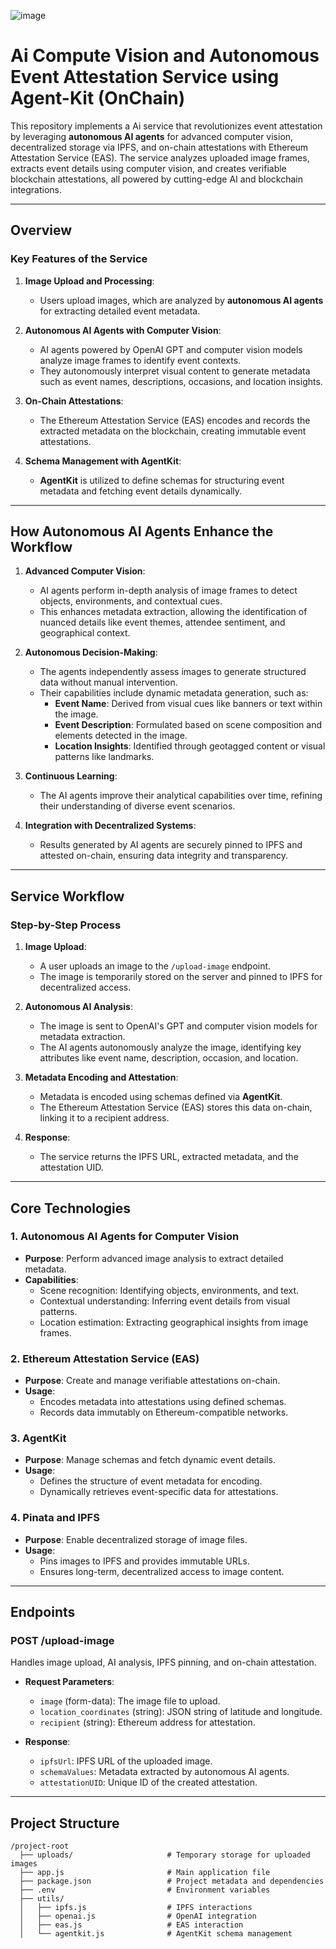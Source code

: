 ![image](https://github.com/user-attachments/assets/c0f26c32-6be2-44b1-974e-226dd057b00b)



# Ai Compute Vision and Autonomous Event Attestation Service using Agent-Kit (OnChain)

This repository implements a Ai service that revolutionizes event attestation by leveraging **autonomous AI agents** for advanced computer vision, decentralized storage via IPFS, and on-chain attestations with Ethereum Attestation Service (EAS). The service analyzes uploaded image frames, extracts event details using computer vision, and creates verifiable blockchain attestations, all powered by cutting-edge AI and blockchain integrations.

---

## **Overview**

### **Key Features of the Service**

1. **Image Upload and Processing**:
   - Users upload images, which are analyzed by **autonomous AI agents** for extracting detailed event metadata.

2. **Autonomous AI Agents with Computer Vision**:
   - AI agents powered by OpenAI GPT and computer vision models analyze image frames to identify event contexts.
   - They autonomously interpret visual content to generate metadata such as event names, descriptions, occasions, and location insights.

3. **On-Chain Attestations**:
   - The Ethereum Attestation Service (EAS) encodes and records the extracted metadata on the blockchain, creating immutable event attestations.

4. **Schema Management with AgentKit**:
   - **AgentKit** is utilized to define schemas for structuring event metadata and fetching event details dynamically.

---

## **How Autonomous AI Agents Enhance the Workflow**

1. **Advanced Computer Vision**:
   - AI agents perform in-depth analysis of image frames to detect objects, environments, and contextual cues.
   - This enhances metadata extraction, allowing the identification of nuanced details like event themes, attendee sentiment, and geographical context.

2. **Autonomous Decision-Making**:
   - The agents independently assess images to generate structured data without manual intervention.
   - Their capabilities include dynamic metadata generation, such as:
     - **Event Name**: Derived from visual cues like banners or text within the image.
     - **Event Description**: Formulated based on scene composition and elements detected in the image.
     - **Location Insights**: Identified through geotagged content or visual patterns like landmarks.

3. **Continuous Learning**:
   - The AI agents improve their analytical capabilities over time, refining their understanding of diverse event scenarios.

4. **Integration with Decentralized Systems**:
   - Results generated by AI agents are securely pinned to IPFS and attested on-chain, ensuring data integrity and transparency.

---

## **Service Workflow**

### **Step-by-Step Process**

1. **Image Upload**:
   - A user uploads an image to the `/upload-image` endpoint.
   - The image is temporarily stored on the server and pinned to IPFS for decentralized access.

2. **Autonomous AI Analysis**:
   - The image is sent to OpenAI's GPT and computer vision models for metadata extraction.
   - The AI agents autonomously analyze the image, identifying key attributes like event name, description, occasion, and location.

3. **Metadata Encoding and Attestation**:
   - Metadata is encoded using schemas defined via **AgentKit**.
   - The Ethereum Attestation Service (EAS) stores this data on-chain, linking it to a recipient address.

4. **Response**:
   - The service returns the IPFS URL, extracted metadata, and the attestation UID.

---

## **Core Technologies**

### **1. Autonomous AI Agents for Computer Vision**
- **Purpose**: Perform advanced image analysis to extract detailed metadata.
- **Capabilities**:
  - Scene recognition: Identifying objects, environments, and text.
  - Contextual understanding: Inferring event details from visual patterns.
  - Location estimation: Extracting geographical insights from image frames.

### **2. Ethereum Attestation Service (EAS)**
- **Purpose**: Create and manage verifiable attestations on-chain.
- **Usage**:
  - Encodes metadata into attestations using defined schemas.
  - Records data immutably on Ethereum-compatible networks.

### **3. AgentKit**
- **Purpose**: Manage schemas and fetch dynamic event details.
- **Usage**:
  - Defines the structure of event metadata for encoding.
  - Dynamically retrieves event-specific data for attestations.

### **4. Pinata and IPFS**
- **Purpose**: Enable decentralized storage of image files.
- **Usage**:
  - Pins images to IPFS and provides immutable URLs.
  - Ensures long-term, decentralized access to image content.

---

## **Endpoints**

### **POST /upload-image**
Handles image upload, AI analysis, IPFS pinning, and on-chain attestation.

- **Request Parameters**:
  - `image` (form-data): The image file to upload.
  - `location_coordinates` (string): JSON string of latitude and longitude.
  - `recipient` (string): Ethereum address for attestation.

- **Response**:
  - `ipfsUrl`: IPFS URL of the uploaded image.
  - `schemaValues`: Metadata extracted by autonomous AI agents.
  - `attestationUID`: Unique ID of the created attestation.

---

## **Project Structure**

```plaintext
/project-root
  ├── uploads/                     # Temporary storage for uploaded images
  ├── app.js                       # Main application file
  ├── package.json                 # Project metadata and dependencies
  ├── .env                         # Environment variables
  ├── utils/
  │   ├── ipfs.js                  # IPFS interactions
  │   ├── openai.js                # OpenAI integration
  │   ├── eas.js                   # EAS interaction
  │   └── agentkit.js              # AgentKit schema management
